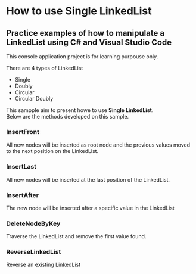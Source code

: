 # How to use Single LinkedList

## Practice examples of how to manipulate a LinkedList using C# and Visual Studio Code

This console application project is for learning purpouse only. 

There are 4 types of LinkedList

- Single
- Doubly
- Circular
- Circular Doubly

This sampple aim to present howe to use **Single LinkedList**.<br>
Below are the methods developed on this sample.

### InsertFront<br>

All new nodes will be inserted as root node and the previous values moved to the next position on the LinkedList. 

### InsertLast<br>

All new nodes will be inserted at the last position of the LinkedList.

### InsertAfter<br>

The new node will be inserted after a specific value in the LinkedList 

### DeleteNodeByKey<br>

Traverse the LinkedList and remove the first value found.

### ReverseLinkedList<br> 

Reverse an existing LinkedList
 


